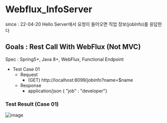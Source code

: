 # Webflux_InfoServer
since : 22-04-20
Hello Server에서 요청이 들어오면 직업 정보(jobInfo)를 응답한다
## Goals : Rest Call With WebFlux (Not MVC)
Spec : Spring5+, Java 8+, WebFlux, Functional Endpoint
- Test Case 01
  - Request 
    - (GET) http://localhost:8099/jobinfo?name=$name
  - Response
    - application/json { "job" : "developer"}

### Test Result (Case 01)
![image](https://user-images.githubusercontent.com/33744934/164193904-a267c78f-b888-459e-8c7f-1b11ca2cc6e4.png)


